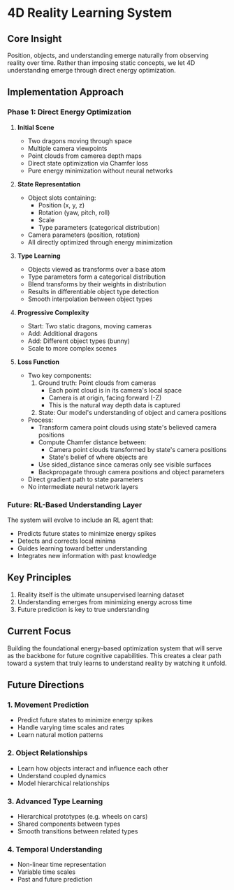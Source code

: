 # 4D Reality Learning System

## Core Insight
Position, objects, and understanding emerge naturally from observing reality over time. Rather than imposing static concepts, we let 4D understanding emerge through direct energy optimization.

## Implementation Approach

### Phase 1: Direct Energy Optimization


1. **Initial Scene**
   - Two dragons moving through space
   - Multiple camera viewpoints
   - Point clouds from camerea depth maps
   - Direct state optimization via Chamfer loss
   - Pure energy minimization without neural networks

2. **State Representation**
   - Object slots containing:
     - Position (x, y, z)
     - Rotation (yaw, pitch, roll)
     - Scale
     - Type parameters (categorical distribution)
   - Camera parameters (position, rotation)
   - All directly optimized through energy minimization

3. **Type Learning**
   - Objects viewed as transforms over a base atom
   - Type parameters form a categorical distribution
   - Blend transforms by their weights in distribution
   - Results in differentiable object type detection
   - Smooth interpolation between object types

4. **Progressive Complexity**
   - Start: Two static dragons, moving cameras
   - Add: Additional dragons
   - Add: Different object types (bunny)
   - Scale to more complex scenes

5. **Loss Function**
   - Two key components:
     1. Ground truth: Point clouds from cameras
        * Each point cloud is in its camera's local space
        * Camera is at origin, facing forward (-Z)
        * This is the natural way depth data is captured
     2. State: Our model's understanding of object and camera positions
   - Process:
     - Transform camera point clouds using state's believed camera positions
     - Compute Chamfer distance between:
       * Camera point clouds transformed by state's camera positions
       * State's belief of where objects are
     - Use sided_distance since cameras only see visible surfaces
     - Backpropagate through camera positions and object parameters
   - Direct gradient path to state parameters
   - No intermediate neural network layers

### Future: RL-Based Understanding Layer

The system will evolve to include an RL agent that:
- Predicts future states to minimize energy spikes
- Detects and corrects local minima
- Guides learning toward better understanding
- Integrates new information with past knowledge

## Key Principles
1. Reality itself is the ultimate unsupervised learning dataset
2. Understanding emerges from minimizing energy across time
4. Future prediction is key to true understanding

## Current Focus
Building the foundational energy-based optimization system that will serve as the backbone for future cognitive capabilities. This creates a clear path toward a system that truly learns to understand reality by watching it unfold.

## Future Directions

### 1. Movement Prediction
- Predict future states to minimize energy spikes
- Handle varying time scales and rates
- Learn natural motion patterns

### 2. Object Relationships
- Learn how objects interact and influence each other
- Understand coupled dynamics
- Model hierarchical relationships

### 3. Advanced Type Learning
- Hierarchical prototypes (e.g. wheels on cars)
- Shared components between types
- Smooth transitions between related types

### 4. Temporal Understanding
- Non-linear time representation
- Variable time scales
- Past and future prediction

